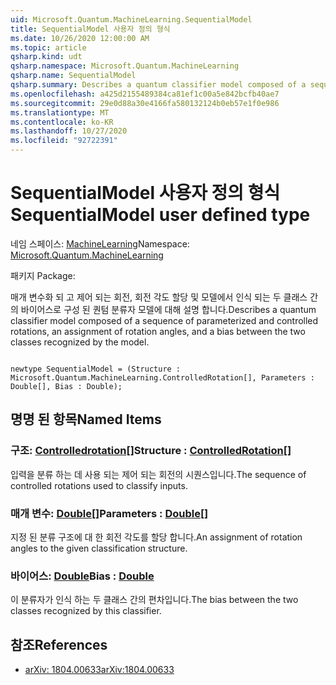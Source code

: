 ```yaml
---
uid: Microsoft.Quantum.MachineLearning.SequentialModel
title: SequentialModel 사용자 정의 형식
ms.date: 10/26/2020 12:00:00 AM
ms.topic: article
qsharp.kind: udt
qsharp.namespace: Microsoft.Quantum.MachineLearning
qsharp.name: SequentialModel
qsharp.summary: Describes a quantum classifier model composed of a sequence of parameterized and controlled rotations, an assignment of rotation angles, and a bias between the two classes recognized by the model.
ms.openlocfilehash: a425d2155489384ca81ef1c00a5e842bcfb40ae7
ms.sourcegitcommit: 29e0d88a30e4166fa580132124b0eb57e1f0e986
ms.translationtype: MT
ms.contentlocale: ko-KR
ms.lasthandoff: 10/27/2020
ms.locfileid: "92722391"
---
```

# <a name="sequentialmodel-user-defined-type"></a><span data-ttu-id="dc652-102">SequentialModel 사용자 정의 형식</span><span class="sxs-lookup"><span data-stu-id="dc652-102">SequentialModel user defined type</span></span>

<span data-ttu-id="dc652-103">네임 스페이스: [MachineLearning](xref:Microsoft.Quantum.MachineLearning)</span><span class="sxs-lookup"><span data-stu-id="dc652-103">Namespace: [Microsoft.Quantum.MachineLearning](xref:Microsoft.Quantum.MachineLearning)</span></span>

<span data-ttu-id="dc652-104">패키지 [](https://nuget.org/packages/)</span><span class="sxs-lookup"><span data-stu-id="dc652-104">Package: [](https://nuget.org/packages/)</span></span>


<span data-ttu-id="dc652-105">매개 변수화 되 고 제어 되는 회전, 회전 각도 할당 및 모델에서 인식 되는 두 클래스 간의 바이어스로 구성 된 퀀텀 분류자 모델에 대해 설명 합니다.</span><span class="sxs-lookup"><span data-stu-id="dc652-105">Describes a quantum classifier model composed of a sequence of parameterized and controlled rotations, an assignment of rotation angles, and a bias between the two classes recognized by the model.</span></span>

```qsharp

newtype SequentialModel = (Structure : Microsoft.Quantum.MachineLearning.ControlledRotation[], Parameters : Double[], Bias : Double);
```



## <a name="named-items"></a><span data-ttu-id="dc652-106">명명 된 항목</span><span class="sxs-lookup"><span data-stu-id="dc652-106">Named Items</span></span>

### <a name="structure--controlledrotation"></a><span data-ttu-id="dc652-107">구조: [Controlledrotation](xref:Microsoft.Quantum.MachineLearning.ControlledRotation)[]</span><span class="sxs-lookup"><span data-stu-id="dc652-107">Structure : [ControlledRotation](xref:Microsoft.Quantum.MachineLearning.ControlledRotation)[]</span></span>

<span data-ttu-id="dc652-108">입력을 분류 하는 데 사용 되는 제어 되는 회전의 시퀀스입니다.</span><span class="sxs-lookup"><span data-stu-id="dc652-108">The sequence of controlled rotations used to classify inputs.</span></span>
### <a name="parameters--double"></a><span data-ttu-id="dc652-109">매개 변수: [Double](xref:microsoft.quantum.lang-ref.double)[]</span><span class="sxs-lookup"><span data-stu-id="dc652-109">Parameters : [Double](xref:microsoft.quantum.lang-ref.double)[]</span></span>

<span data-ttu-id="dc652-110">지정 된 분류 구조에 대 한 회전 각도를 할당 합니다.</span><span class="sxs-lookup"><span data-stu-id="dc652-110">An assignment of rotation angles to the given classification structure.</span></span>
### <a name="bias--double"></a><span data-ttu-id="dc652-111">바이어스: [Double](xref:microsoft.quantum.lang-ref.double)</span><span class="sxs-lookup"><span data-stu-id="dc652-111">Bias : [Double](xref:microsoft.quantum.lang-ref.double)</span></span>

<span data-ttu-id="dc652-112">이 분류자가 인식 하는 두 클래스 간의 편차입니다.</span><span class="sxs-lookup"><span data-stu-id="dc652-112">The bias between the two classes recognized by this classifier.</span></span>

## <a name="references"></a><span data-ttu-id="dc652-113">참조</span><span class="sxs-lookup"><span data-stu-id="dc652-113">References</span></span>

- [<span data-ttu-id="dc652-114">arXiv: 1804.00633</span><span class="sxs-lookup"><span data-stu-id="dc652-114">arXiv:1804.00633</span></span>](https://arxiv.org/abs/1804.00633)